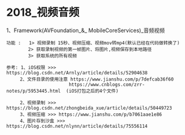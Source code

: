 # 2018_视频音频

1、Framework(AVFoundation_&_ MobileCoreServices)_音频视频
    
    功能 :   1> 视频录制 15秒、视频压缩、视频mov转mp4(默认已经在代码做转换了)
            2> 获取录制视频的第一帧图片、将图片,视频保存到本地路径
            3> 获取系统的所有视频
            
    参考: 1、iOS权限 >>> https://blog.csdn.net/Arnly/article/details/52904638
         2、文件目录的使用注意 https://www.jianshu.com/p/7defcab36f60
                           https://www.cnblogs.com/zrr-notes/p/5953445.html  (iOS打包之后的4个文件)
                           
         2、视频录制 >>> https://blog.csdn.net/zhongbeida_xue/article/details/50449723
         3、视频压缩 >>> https://www.jianshu.com/p/b7061aae1e86
         4、图片存到沙盒 >>> https://blog.csdn.net/nlynn/article/details/75556114
        

